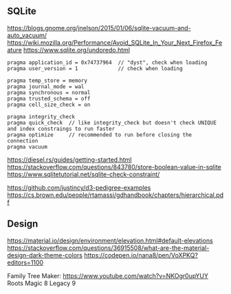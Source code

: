 ## SQLite

https://blogs.gnome.org/jnelson/2015/01/06/sqlite-vacuum-and-auto_vacuum/
https://wiki.mozilla.org/Performance/Avoid_SQLite_In_Your_Next_Firefox_Feature
https://www.sqlite.org/undoredo.html

```
pragma application_id = 0x74737964  // "dyst", check when loading
pragma user_version = 1             // check when loading

pragma temp_store = memory
pragma journal_mode = wal
pragma synchronous = normal
pragma trusted_schema = off
pragma cell_size_check = on

pragma integrity_check
pragma quick_check  // like integrity_check but doesn't check UNIQUE and index constraings to run faster
pragma optimize     // recommended to run before closing the connection
pragma vacuum
```

https://diesel.rs/guides/getting-started.html
https://stackoverflow.com/questions/843780/store-boolean-value-in-sqlite
https://www.sqlitetutorial.net/sqlite-check-constraint/

https://github.com/justincy/d3-pedigree-examples
https://cs.brown.edu/people/rtamassi/gdhandbook/chapters/hierarchical.pdf

## Design

https://material.io/design/environment/elevation.html#default-elevations
https://stackoverflow.com/questions/36915508/what-are-the-material-design-dark-theme-colors
https://codepen.io/nana8/pen/VoXPKQ?editors=1100

Family Tree Maker: https://www.youtube.com/watch?v=NKOgr0upYUY
Roots Magic 8
Legacy 9
